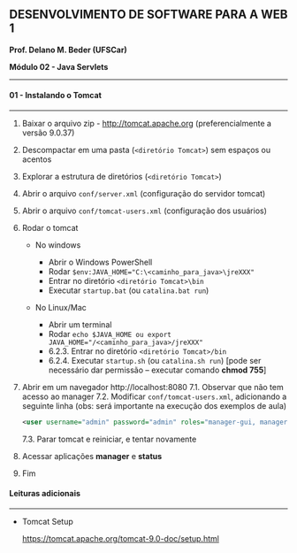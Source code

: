 ## DESENVOLVIMENTO DE SOFTWARE PARA A WEB 1

**Prof. Delano M. Beder (UFSCar)**

**Módulo 02 - Java Servlets**
- - -

#### 01 - Instalando o Tomcat


* * *



1. Baixar o arquivo zip - http://tomcat.apache.org (preferencialmente a versão 9.0.37)

2. Descompactar em uma pasta (`<diretório Tomcat>`) sem espaços ou acentos

3. Explorar a estrutura de diretórios (`<diretório Tomcat>`)

4. Abrir o arquivo `conf/server.xml` (configuração do servidor tomcat)

5. Abrir o arquivo `conf/tomcat-users.xml` (configuração dos usuários)

6. Rodar o tomcat
    - No windows
        - Abrir o Windows PowerShell
        - Rodar `$env:JAVA_HOME="C:\<caminho_para_java>\jreXXX"`
        - Entrar no diretório `<diretório Tomcat>\bin`
        - Executar `startup.bat` (ou `catalina.bat run`)
        
    - No Linux/Mac
        - Abrir um terminal
        - Rodar `echo $JAVA_HOME ou export JAVA_HOME="/<caminho_para_java>/jreXXX"`
        - 6.2.3. Entrar no diretório `<diretório Tomcat>/bin`
        - 6.2.4. Executar `startup.sh` (ou `catalina.sh run`) 
        [pode ser necessário dar permissão – executar comando **chmod 755**]
7. Abrir em um navegador http://localhost:8080 
   7.1. Observar que não tem acesso ao manager
   7.2. Modificar `conf/tomcat-users.xml`, adicionando a seguinte linha (obs: será importante na execução dos exemplos de aula)
    ```xml
    <user username="admin" password="admin" roles="manager-gui, manager-script" />
    ```
    7.3. Parar tomcat e reiniciar, e tentar novamente

8. Acessar aplicações **manager** e **status**

9. Fim



#### Leituras adicionais

- - -

- Tomcat Setup

  https://tomcat.apache.org/tomcat-9.0-doc/setup.html

